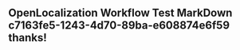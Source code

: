 <properties
ms.topic="hero-topic"
ms.test1="hero-topic"
ms.test2="test"/>

## OpenLocalization Workflow Test MarkDown c7163fe5-1243-4d70-89ba-e608874e6f59 thanks!

